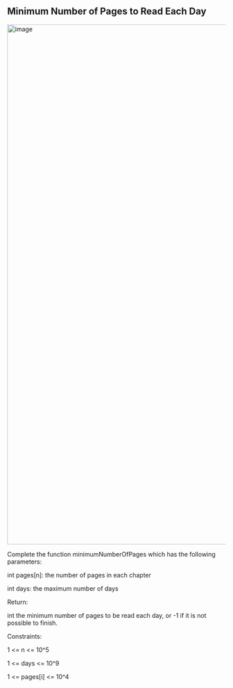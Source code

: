 ## Minimum Number of Pages to Read Each Day


<img width="1197" alt="image" src="https://github.com/Dreamwings/LeetCodeSol/assets/24214277/4c7e1368-f918-4f88-9048-cadd83e206b6">



Complete the function minimumNumberOfPages which has the following parameters:

int pages[n]: the number of pages in each chapter

int days: the maximum number of days

Return:

int the minimum number of pages to be read each day, or -1 if it is not possible to finish.

Constraints:

1 <= n <= 10^5

1 <= days <= 10^9

1 <= pages[i] <= 10^4
